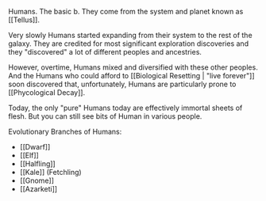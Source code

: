 Humans. The basic b. They come from the system and planet known as [[Tellus]].

Very slowly Humans started expanding from their system to the rest of the galaxy. They are credited for most significant exploration discoveries and they "discovered" a lot of different peoples and ancestries.

However, overtime, Humans mixed and diversified with these other peoples. And the Humans who could afford to [[Biological Resetting | "live forever"]] soon discovered that, unfortunately, Humans are particularly prone to [[Phycological Decay]].

Today, the only "pure" Humans today are effectively immortal sheets of flesh. But you can still see bits of Human in various people.


Evolutionary Branches of Humans:
 - [[Dwarf]]
 - [[Elf]]
 - [[Halfling]]
 - [[Kale]] (Fetchling)
 - [[Gnome]]
 - [[Azarketi]]